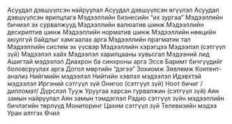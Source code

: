 Асуудал дэвшүүлсэн найруулал
Асуудал дэвшүүлсэн өгүүлэл
Асуудал дэвшүүлсэн ярилцлага
Мэдээллийн бизнесийн “их зургаа”
Мэдээллийн бичмэл эх сурвалжууд
Мэдээллийн валюатив шинж
Мэдээллийн дескриптив шинж
Мэдээллийн норматив шинж
Мэдээллийн нөөцийн аюулгүй байдлыг хамгаалах арга
Мэдээллийн прагматик тал
Мэдээллийн систем эх үүсвэр
Мэдээллийн хэрэгцээ
Мэдээлэл (сэтгүүл зүй)
Мэдээлэл хайх
Мэдээлэл харилцааны хувьсгал
Мэдээний лид
Ашигтай мэдээлэл
Диахрон ба синхроны арга
Эссе
Баримт бичгүүдийг боловсруулах арга
Догол мөртийн “дэгээ”
Зохиомж
Зөвлөмж
Контент-анализ
Нийгмийн мэдээлэл
Нийтийн хэвлэл мэдээлэл
Идэвхтэй мэдээлэл
Иргэний сэтгүүл зүй
Онигоо (сэтгүүл зүй)
Ноот бичиг /дипломат/
Дүрслэл
Тууж
Уруугаа харсан гурвалжин (сэтгүүл зүй)
Аян замын найруулал
Аян замын тэмдэглэл
Радио сэтгүүл зүйн мэдээллийн бичлэгийн төрлүүд
Мониторинг
Цахим сэтгүүл зүй
Телевизийн мэдээ
Уран илтгэх
Өчил
